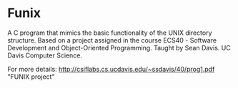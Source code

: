 # Funix
A C program that mimics the basic functionality of the UNIX directory structure.
Based on a project assigned in the course ECS40 - Software Development and Object-Oriented Programming. Taught by Sean Davis. 
UC Davis Computer Science.

For more details: http://csiflabs.cs.ucdavis.edu/~ssdavis/40/prog1.pdf "FUNIX project"
